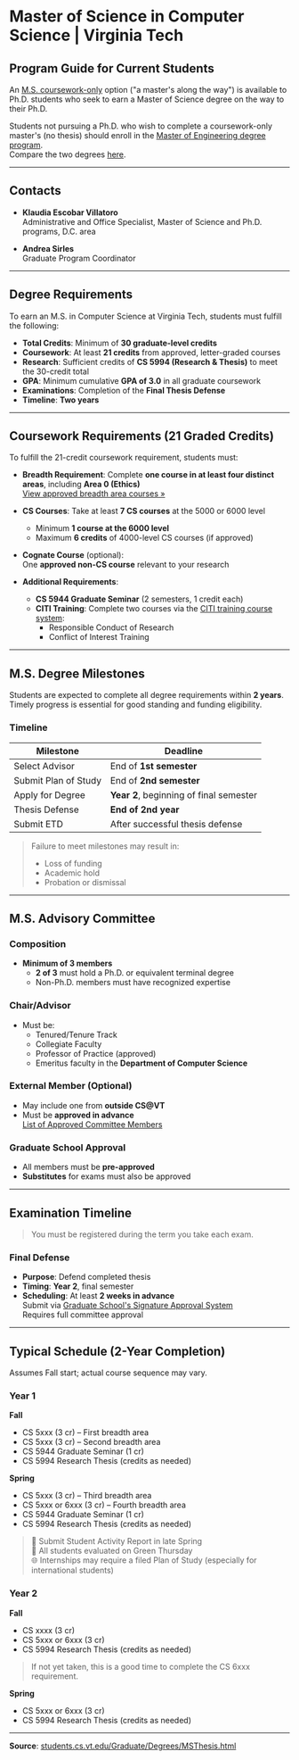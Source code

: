 # Master of Science in Computer Science | Virginia Tech

## Program Guide for Current Students

An [M.S. coursework-only](https://students.cs.vt.edu/Graduate/Degrees/MSCoursework.html) option ("a master's along the way") is available to Ph.D. students who seek to earn a Master of Science degree on the way to their Ph.D.

Students not pursuing a Ph.D. who wish to complete a coursework-only master's (no thesis) should enroll in the [Master of Engineering degree program](https://students.cs.vt.edu/Graduate/Degrees/MEng.html).  
Compare the two degrees [here](https://students.cs.vt.edu/Graduate/Degrees/MSThesis.html).

---

## Contacts

- **Klaudia Escobar Villatoro**  
  Administrative and Office Specialist, Master of Science and Ph.D. programs, D.C. area

- **Andrea Sirles**  
  Graduate Program Coordinator

---

## Degree Requirements

To earn an M.S. in Computer Science at Virginia Tech, students must fulfill the following:

- **Total Credits**: Minimum of **30 graduate-level credits**
- **Coursework**: At least **21 credits** from approved, letter-graded courses
- **Research**: Sufficient credits of **CS 5994 (Research & Thesis)** to meet the 30-credit total
- **GPA**: Minimum cumulative **GPA of 3.0** in all graduate coursework
- **Examinations**: Completion of the **Final Thesis Defense**
- **Timeline**: **Two years**

---

## Coursework Requirements (21 Graded Credits)

To fulfill the 21-credit coursework requirement, students must:

- **Breadth Requirement**: Complete **one course in at least four distinct areas**, including **Area 0 (Ethics)**  
  [View approved breadth area courses »](https://students.cs.vt.edu/Graduate/Degrees/MSThesis.html)

- **CS Courses**: Take at least **7 CS courses** at the 5000 or 6000 level
  - Minimum **1 course at the 6000 level**
  - Maximum **6 credits** of 4000-level CS courses (if approved)

- **Cognate Course** (optional):  
  One **approved non-CS course** relevant to your research

- **Additional Requirements**:
  - **CS 5944 Graduate Seminar** (2 semesters, 1 credit each)
  - **CITI Training**: Complete two courses via the [CITI training course system](https://about.citiprogram.org/en/home/):
    - Responsible Conduct of Research  
    - Conflict of Interest Training

---

## M.S. Degree Milestones

Students are expected to complete all degree requirements within **2 years**. Timely progress is essential for good standing and funding eligibility.

### Timeline

| Milestone             | Deadline                           |
|-----------------------|------------------------------------|
| Select Advisor        | End of **1st semester**            |
| Submit Plan of Study  | End of **2nd semester**            |
| Apply for Degree      | **Year 2**, beginning of final semester |
| Thesis Defense        | **End of 2nd year**                |
| Submit ETD            | After successful thesis defense    |

> Failure to meet milestones may result in:
> - Loss of funding
> - Academic hold
> - Probation or dismissal

---

## M.S. Advisory Committee

### Composition

- **Minimum of 3 members**
  - **2 of 3** must hold a Ph.D. or equivalent terminal degree
  - Non-Ph.D. members must have recognized expertise

### Chair/Advisor

- Must be:
  - Tenured/Tenure Track
  - Collegiate Faculty
  - Professor of Practice (approved)
  - Emeritus faculty in the **Department of Computer Science**

### External Member (Optional)

- May include one from **outside CS@VT**
- Must be **approved in advance**  
  [List of Approved Committee Members](https://students.cs.vt.edu/Graduate/Degrees/MSThesis.html)

### Graduate School Approval

- All members must be **pre-approved**
- **Substitutes** for exams must also be approved

---

## Examination Timeline

> You must be registered during the term you take each exam.

### Final Defense

- **Purpose**: Defend completed thesis
- **Timing**: **Year 2**, final semester
- **Scheduling**: At least **2 weeks in advance**  
  Submit via [Graduate School's Signature Approval System](https://graduateschool.vt.edu/academics/what-you-need/etd.html)  
  Requires full committee approval

---

## Typical Schedule (2-Year Completion)

Assumes Fall start; actual course sequence may vary.

### Year 1

**Fall**
- CS 5xxx (3 cr) – First breadth area  
- CS 5xxx (3 cr) – Second breadth area  
- CS 5944 Graduate Seminar (1 cr)  
- CS 5994 Research Thesis (credits as needed)

**Spring**
- CS 5xxx (3 cr) – Third breadth area  
- CS 5xxx or 6xxx (3 cr) – Fourth breadth area  
- CS 5944 Graduate Seminar (1 cr)  
- CS 5994 Research Thesis (credits as needed)

> 📝 Submit Student Activity Report in late Spring  
> 🧪 All students evaluated on Green Thursday  
> 🌐 Internships may require a filed Plan of Study (especially for international students)

### Year 2

**Fall**
- CS xxxx (3 cr)  
- CS 5xxx or 6xxx (3 cr)  
- CS 5994 Research Thesis (credits as needed)

> If not yet taken, this is a good time to complete the CS 6xxx requirement.

**Spring**
- CS 5xxx or 6xxx (3 cr)  
- CS 5994 Research Thesis (credits as needed)

---

**Source**: [students.cs.vt.edu/Graduate/Degrees/MSThesis.html](https://students.cs.vt.edu/Graduate/Degrees/MSThesis.html)

